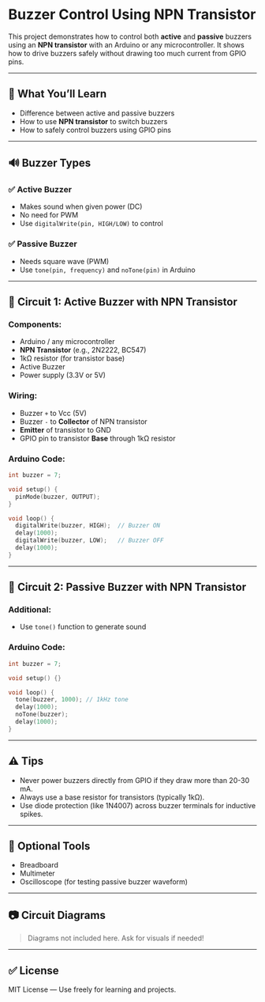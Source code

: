 # Buzzer Control Using NPN Transistor

This project demonstrates how to control both **active** and **passive** buzzers using an **NPN transistor** with an Arduino or any microcontroller. It shows how to drive buzzers safely without drawing too much current from GPIO pins.

---

## 🧠 What You’ll Learn

- Difference between active and passive buzzers
- How to use **NPN transistor** to switch buzzers
- How to safely control buzzers using GPIO pins

---

## 🔊 Buzzer Types

### ✅ Active Buzzer
- Makes sound when given power (DC)
- No need for PWM
- Use `digitalWrite(pin, HIGH/LOW)` to control

### ✅ Passive Buzzer
- Needs square wave (PWM)
- Use `tone(pin, frequency)` and `noTone(pin)` in Arduino

---

## 🔌 Circuit 1: Active Buzzer with NPN Transistor

### Components:
- Arduino / any microcontroller
- **NPN Transistor** (e.g., 2N2222, BC547)
- 1kΩ resistor (for transistor base)
- Active Buzzer
- Power supply (3.3V or 5V)

### Wiring:
- Buzzer `+` to Vcc (5V)
- Buzzer `-` to **Collector** of NPN transistor
- **Emitter** of transistor to GND
- GPIO pin to transistor **Base** through 1kΩ resistor

### Arduino Code:
```cpp
int buzzer = 7;

void setup() {
  pinMode(buzzer, OUTPUT);
}

void loop() {
  digitalWrite(buzzer, HIGH);  // Buzzer ON
  delay(1000);
  digitalWrite(buzzer, LOW);   // Buzzer OFF
  delay(1000);
}
```

---

## 🔌 Circuit 2: Passive Buzzer with NPN Transistor

### Additional:
- Use `tone()` function to generate sound

### Arduino Code:
```cpp
int buzzer = 7;

void setup() {}

void loop() {
  tone(buzzer, 1000); // 1kHz tone
  delay(1000);
  noTone(buzzer);
  delay(1000);
}
```

---

## ⚠️ Tips

- Never power buzzers directly from GPIO if they draw more than 20-30 mA.
- Always use a base resistor for transistors (typically 1kΩ).
- Use diode protection (like 1N4007) across buzzer terminals for inductive spikes.

---

## 🧰 Optional Tools

- Breadboard
- Multimeter
- Oscilloscope (for testing passive buzzer waveform)

---

## 📷 Circuit Diagrams

> Diagrams not included here. Ask for visuals if needed!

---

## ✅ License

MIT License — Use freely for learning and projects.

